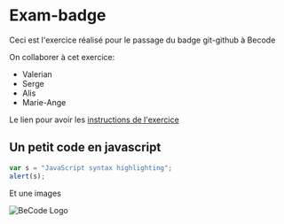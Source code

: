 # Exam-badge

Ceci est l'exercice réalisé pour le passage du badge git-github à Becode

On collaborer à cet exercice:

* Valerian
* Serge
* Alis
* Marie-Ange

Le lien pour avoir les [instructions de l'exercice](https://github.com/becodeorg/badge-git-terminal-markdown)

## Un petit code en javascript

```javascript
var s = "JavaScript syntax highlighting";
alert(s);
```
[logo]: https://github.com/adam-p/markdown-here/raw/master/src/common/images/icon48.png "Logo Title Text 2"

Et une images

![BeCode Logo](http://www.becode.org/partners/images/SmallLogo.png)
